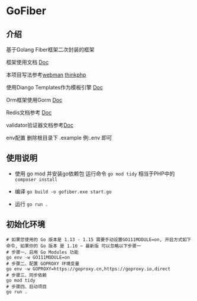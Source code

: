# GoFiber

## 介绍

基于Golang Fiber框架二次封装的框架

框架使用文档 [Doc](https://docs.gofiber.io/)

本项目写法参考[webman](https://www.workerman.net/doc/webman/) [thinkphp](https://www.thinkphp.cn/)

使用Diango Templates作为模板引擎 [Doc](https://docs.djangoproject.com/en/dev/topics/templates/)

Orm框架使用Gorm [Doc](https://gorm.io/zh_CN/docs/)

Redis文档参考 [Doc](https://redis.uptrace.dev/zh/)

validator验证器文档参考[Doc](https://github.com/go-playground/validator/tree/master)

env配置 删除根目录下 .example 例:.env 即可

## 使用说明

- 使用 go mod 并安装go依赖包 运行命令 `go mod tidy` 相当于PHP中的 `composer install`

- 编译 `go build -o gofiber.exe start.go`

- 运行 `go run .`

## 初始化环境

```shell
# 如果您使用的 Go 版本是 1.13 - 1.15 需要手动设置GO111MODULE=on, 开启方式如下命令, 如果你的 Go 版本 是 1.16 ~ 最新版 可以忽略以下步骤一
# 步骤一、启用 Go Modules 功能
go env -w GO111MODULE=on
# 步骤二、配置 GOPROXY 环境变量
go env -w GOPROXY=https://goproxy.cn,https://goproxy.io,direct
# 步骤三、同步依赖
go mod tidy
# 步骤四、启动项目
go run .
```